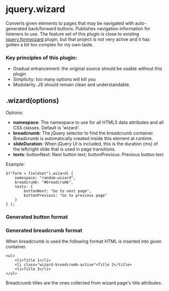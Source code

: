 # jquery.wizard #

Converts given elements to pages that may be navigated with auto-generated back/forward buttons. Publishes navigation information for listeners to use. The feature set of this plugin is close to existing [jquery.formwizard](https://github.com/thecodemine/formwizard) plugin, but that project is not very active and it has gotten a bit too complex for my own taste.

### Key principles of this plugin: ###
- Gradual enhancement: the original source should be usable without this plugin
- Simplicity: too many options will kill you
- Modularity. JS should remain clean and understandable.

## .wizard(options) ##

Options: 

- **namespace**: The namespace to use for all HTML5 data attributes and all CSS classes. Default is 'wizard'.
- **breadcrumb**: The jQuery selector to find the breadcrumb container. Breadcrumb is automatically created inside this element at runtime. 
- **slideDuration**: When jQuery UI is included, this is the duration (ms) of the left/right slide that is used in page transitions.
- **texts**: buttonNext: Next button text; buttonPrevious: Previous button text

Example:

    $("form > fieldset").wizard( { 
        namespace: "random-wizard", 
        breadcrumb: "#breadcrumb",
        texts: {
            buttonNext: "Go to next page",
            buttonPrevious: "Go to previous page"
        }
    } );

### Generated button format ###

### Generated breadcrumb format ###

When breadcrumb is used the following format HTML is inserted into given container. 

    <ul>
        <li>Title 1</li>
        <li class="wizard-breadcrumb-active">Title 2</title>
        <li>Title 3</li>
    </ul>

Breadcrumb titles are the ones collected from wizard page's title attributes.